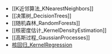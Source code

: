 
- [[K近邻算法_KNearestNeighbors]]
- [[决策树_DecisionTrees]]
- [[随机森林_RandomForests]]
- [[核密度估计_KernelDensityEstimation]]
- [[高斯过程_GaussianProcesses]]
- [核回归_KernelRegression](核方法_KernelMethod#三、核回归（KernelRegression）)
